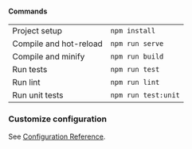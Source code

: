 #### Commands
| | |
|---|---|
| Project setup | `npm install`
| Compile and hot-reload | `npm run serve`
| Compile and minify |  `npm run build`
| Run tests | `npm run test`
| Run lint | `npm run lint`
| Run unit tests | `npm run test:unit`


### Customize configuration
See [Configuration Reference](https://cli.vuejs.org/config/).

